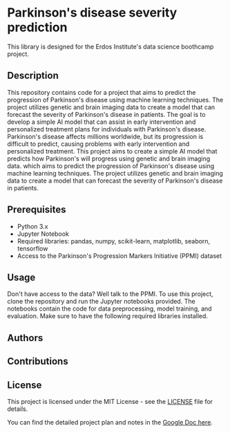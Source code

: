 # Parkinson's disease severity prediction
This library is designed for the Erdos Institute's data science boothcamp project.
## Description
This repository contains code for a project that aims to predict the progression of Parkinson's disease using machine learning techniques. The project utilizes genetic and brain imaging data to create a model that can forecast the severity of Parkinson's disease in patients. The goal is to develop a simple AI model that can assist in early intervention and personalized treatment plans for individuals with Parkinson's disease.
Parkinson's disease affects millions worldwide, but its progression is difficult to predict, causing problems with early intervention and personalized treatment. This project aims to create a simple AI model that predicts how Parkinson's will progress using genetic and brain imaging data.
which aims to predict the progression of Parkinson's disease using machine learning techniques. The project utilizes genetic and brain imaging data to create a model that can forecast the severity of Parkinson's disease in patients.

## Prerequisites
- Python 3.x
- Jupyter Notebook
- Required libraries: pandas, numpy, scikit-learn, matplotlib, seaborn, tensorflow
- Access to the Parkinson's Progression Markers Initiative (PPMI) dataset

## Usage
Don't have access to the data? Well talk to the PPMI.
To use this project, clone the repository and run the Jupyter notebooks provided. The notebooks contain the code for data preprocessing, model training, and evaluation. Make sure to have the following required libraries installed.

## Authors

## Contributions

## License
This project is licensed under the MIT License - see the [LICENSE](LICENSE) file for details.


You can find the detailed project plan and notes in the [Google Doc here](https://docs.google.com/document/d/1Pox_YoBK9GUNJZH54kti41NTPybKZ4D_AR0d6gl4DaQ/edit?tab=t.0).
